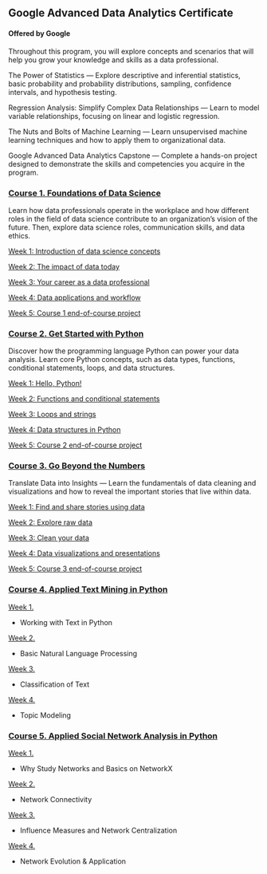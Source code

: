 ## Google Advanced Data Analytics Certificate
#### Offered by Google
Throughout this program, you will explore concepts and scenarios that will help you grow your knowledge and skills as a data professional.


The Power of Statistics — Explore descriptive and inferential statistics, basic probability and probability distributions, sampling, confidence intervals, and hypothesis testing.

Regression Analysis: Simplify Complex Data Relationships — Learn to model variable relationships, focusing on linear and logistic regression.

The Nuts and Bolts of Machine Learning — Learn unsupervised machine learning techniques and how to apply them to organizational data. 

Google Advanced Data Analytics Capstone — Complete a hands-on project designed to demonstrate the skills and competencies you acquire in the program. 


### [Course 1. Foundations of Data Science ](https://github.com/kh4vv/Coursera/tree/origin/Google_DataScience/Course1)
Learn how data professionals operate in the workplace and how different roles in the field of data science contribute to an organization’s vision of the future. Then, explore data science roles, communication skills, and data ethics.

[Week 1: Introduction of data science concepts](https://github.com/kh4vv/Coursera/tree/origin/Google_DataScience/Course1/week1) 

[Week 2: The impact of data today](https://github.com/kh4vv/Coursera/tree/origin/Google_DataScience/Course1/week2)

[Week 3: Your career as a data professional](https://github.com/kh4vv/Coursera/tree/origin/Google_DataScience/course1/week3)

[Week 4: Data applications and workflow](https://github.com/kh4vv/Coursera/tree/origin/Google_DataScience/course1/week4)

[Week 5: Course 1 end-of-course project](https://github.com/kh4vv/Coursera/tree/origin/Google_DataScience/course1/week5)

### [Course 2. Get Started with Python](https://github.com/kh4vv/Coursera/tree/origin/Google_DataScience/Course2)
Discover how the programming language Python can power your data analysis. Learn core Python concepts, such as data types, functions, conditional statements, loops, and data structures.

[Week 1: Hello, Python! ](https://github.com/kh4vv/Coursera/tree/origin/Google_DataScience/Course2/week1) 

[Week 2: Functions and conditional statements](https://github.com/kh4vv/Coursera/tree/origin/Google_DataScience/Course2/week2)

[Week 3: Loops and strings](https://github.com/kh4vv/Coursera/tree/origin/Google_DataScience/Course2/week3)

[Week 4: Data structures in Python](https://github.com/kh4vv/Coursera/tree/origin/Google_DataScience/Course2/week4)

[Week 5: Course 2 end-of-course project](https://github.com/kh4vv/Coursera/tree/origin/Google_DataScience/Course2/week5)


### [Course 3. Go Beyond the Numbers](https://github.com/kh4vv/Coursera/tree/origin/Google_DataScience/Course3)
Translate Data into Insights — Learn the fundamentals of data cleaning and visualizations and how to reveal the important stories that live within data.

[Week 1: Find and share stories using data](https://github.com/kh4vv/Coursera/tree/origin/Google_DataScience/Course3/week1) 

[Week 2: Explore raw data](https://github.com/kh4vv/Coursera/tree/origin/Google_DataScience/Course3/week2)

[Week 3: Clean your data](https://github.com/kh4vv/Coursera/tree/origin/Google_DataScience/Course3/week3)

[Week 4: Data visualizations and presentations](https://github.com/kh4vv/Coursera/tree/origin/Google_DataScience/Course3/week4)

[Week 5: Course 3 end-of-course project](https://github.com/kh4vv/Coursera/tree/origin/Google_DataScience/Course3/week5)

### [Course 4. Applied Text Mining in Python](https://github.com/kh4vv/Coursera/tree/origin/UMich_DataScience/course4)
[Week 1.](https://github.com/kh4vv/Coursera/tree/origin/UMich_DataScience/course4/week1) 
- Working with Text in Python 

[Week 2.](https://github.com/kh4vv/Coursera/tree/origin/UMich_DataScience/course4/week2)
- Basic Natural Language Processing

[Week 3.](https://github.com/kh4vv/Coursera/tree/origin/UMich_DataScience/course4/week3)
- Classification of Text

[Week 4.](https://github.com/kh4vv/Coursera/tree/origin/UMich_DataScience/course4/week4)
-  Topic Modeling

### [Course 5. Applied Social Network Analysis in Python](https://github.com/kh4vv/Coursera/tree/origin/UMich_DataScience/course5)
[Week 1.](https://github.com/kh4vv/Coursera/tree/origin/UMich_DataScience/course5/week1) 
- Why Study Networks and Basics on NetworkX 

[Week 2.](https://github.com/kh4vv/Coursera/tree/origin/UMich_DataScience/course5/week2)
- Network Connectivity

[Week 3.](https://github.com/kh4vv/Coursera/tree/origin/UMich_DataScience/course5/week3)
- Influence Measures and Network Centralization

[Week 4.](https://github.com/kh4vv/Coursera/tree/origin/UMich_DataScience/course5/week4)
- Network Evolution & Application

